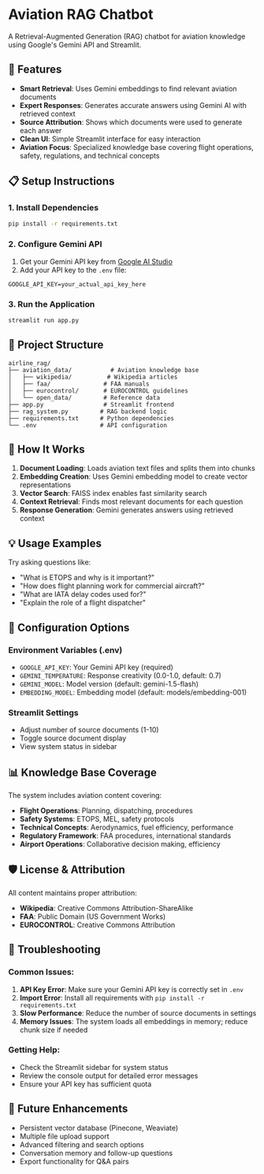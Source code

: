 # Aviation RAG Chatbot

A Retrieval-Augmented Generation (RAG) chatbot for aviation knowledge using Google's Gemini API and Streamlit.

## 🚀 Features

- **Smart Retrieval**: Uses Gemini embeddings to find relevant aviation documents
- **Expert Responses**: Generates accurate answers using Gemini AI with retrieved context
- **Source Attribution**: Shows which documents were used to generate each answer
- **Clean UI**: Simple Streamlit interface for easy interaction
- **Aviation Focus**: Specialized knowledge base covering flight operations, safety, regulations, and technical concepts

## 📋 Setup Instructions

### 1. Install Dependencies
```bash
pip install -r requirements.txt
```

### 2. Configure Gemini API
1. Get your Gemini API key from [Google AI Studio](https://makersuite.google.com/app/apikey)
2. Add your API key to the `.env` file:
```
GOOGLE_API_KEY=your_actual_api_key_here
```

### 3. Run the Application
```bash
streamlit run app.py
```

## 📁 Project Structure

```
airline_rag/
├── aviation_data/           # Aviation knowledge base
│   ├── wikipedia/          # Wikipedia articles
│   ├── faa/               # FAA manuals
│   ├── eurocontrol/       # EUROCONTROL guidelines
│   └── open_data/         # Reference data
├── app.py                 # Streamlit frontend
├── rag_system.py         # RAG backend logic
├── requirements.txt      # Python dependencies
└── .env                  # API configuration
```

## 🎯 How It Works

1. **Document Loading**: Loads aviation text files and splits them into chunks
2. **Embedding Creation**: Uses Gemini embedding model to create vector representations
3. **Vector Search**: FAISS index enables fast similarity search
4. **Context Retrieval**: Finds most relevant documents for each question
5. **Response Generation**: Gemini generates answers using retrieved context

## 💡 Usage Examples

Try asking questions like:
- "What is ETOPS and why is it important?"
- "How does flight planning work for commercial aircraft?"
- "What are IATA delay codes used for?"
- "Explain the role of a flight dispatcher"

## 🔧 Configuration Options

### Environment Variables (.env)
- `GOOGLE_API_KEY`: Your Gemini API key (required)
- `GEMINI_TEMPERATURE`: Response creativity (0.0-1.0, default: 0.7)
- `GEMINI_MODEL`: Model version (default: gemini-1.5-flash)
- `EMBEDDING_MODEL`: Embedding model (default: models/embedding-001)

### Streamlit Settings
- Adjust number of source documents (1-10)
- Toggle source document display
- View system status in sidebar

## 📊 Knowledge Base Coverage

The system includes aviation content covering:
- **Flight Operations**: Planning, dispatching, procedures
- **Safety Systems**: ETOPS, MEL, safety protocols
- **Technical Concepts**: Aerodynamics, fuel efficiency, performance
- **Regulatory Framework**: FAA procedures, international standards  
- **Airport Operations**: Collaborative decision making, efficiency

## 🛡️ License & Attribution

All content maintains proper attribution:
- **Wikipedia**: Creative Commons Attribution-ShareAlike
- **FAA**: Public Domain (US Government Works)
- **EUROCONTROL**: Creative Commons Attribution

## 🚨 Troubleshooting

### Common Issues:
1. **API Key Error**: Make sure your Gemini API key is correctly set in `.env`
2. **Import Error**: Install all requirements with `pip install -r requirements.txt`
3. **Slow Performance**: Reduce the number of source documents in settings
4. **Memory Issues**: The system loads all embeddings in memory; reduce chunk size if needed

### Getting Help:
- Check the Streamlit sidebar for system status
- Review the console output for detailed error messages
- Ensure your API key has sufficient quota

## 🔮 Future Enhancements

- Persistent vector database (Pinecone, Weaviate)
- Multiple file upload support
- Advanced filtering and search options
- Conversation memory and follow-up questions
- Export functionality for Q&A pairs
